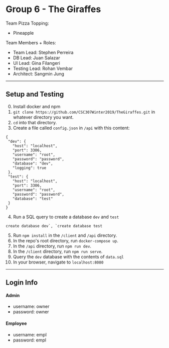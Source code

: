 # Group 6 - The Giraffes
Team Pizza Topping: 
* Pineapple

Team Members + Roles:
* Team Lead: Stephen Perreira
* DB Lead: Juan Salazar
* UI Lead: Gina Filangeri
* Testing Lead: Rohan Vembar
* Architect: Sangmin Jung

---

## Setup and Testing
0. Install docker and npm
1. `git clone https://github.com/CSC307Winter2019/TheGiraffes.git` in whatever directory you want.
2. `cd` into that directory.
3. Create a file called `config.json` in `/api` with this content:

 ```
 {
  "dev": {
    "host": "localhost",
    "port": 3306,
    "username": "root",
    "password": "password",
    "database": "dev",
    "logging": true
  },
  "test": {
    "host": "localhost",
    "port": 3306,
    "username": "root",
    "password": "password",
    "database": "test"
  }
}
```

4. Run a SQL query to create a database `dev` and `test`

  ``` 
  create database dev`, `create database test 
  ```

5. Run `npm install` in the `/client` and `/api` directory.
6. In the repo's root directory, run `docker-compose up`.
7. In the `/api` directory, run `npm run dev`.
8. In the `/client` directory, run `npm run serve`.
9. Query the `dev` database with the contents of `data.sql` 
10. In your browser, navigate to `localhost:8080`

---

## Login Info
#### Admin
* username: owner
* password: owner
#### Employee
* username: empl 
* password: empl